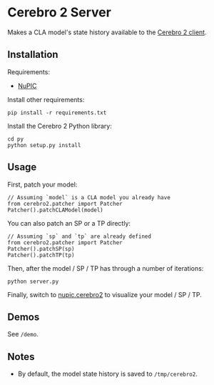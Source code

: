 # Cerebro 2 Server

Makes a CLA model's state history available to the [Cerebro 2 client](https://github.com/numenta/nupic.cerebro2).

## Installation

Requirements:

- [NuPIC](https://github.com/numenta/nupic)

Install other requirements:

    pip install -r requirements.txt

Install the Cerebro 2 Python library:

    cd py
    python setup.py install

## Usage

First, patch your model:

    // Assuming `model` is a CLA model you already have
    from cerebro2.patcher import Patcher
    Patcher().patchCLAModel(model)

You can also patch an SP or a TP directly:

    // Assuming `sp` and `tp` are already defined
    from cerebro2.patcher import Patcher
    Patcher().patchSP(sp)
    Patcher().patchTP(tp)

Then, after the model / SP / TP has through a number of iterations:

    python server.py

Finally, switch to [nupic.cerebro2](https://github.com/numenta/nupic.cerebro2) to visualize your model / SP / TP.

## Demos

See `/demo`.

## Notes

- By default, the model state history is saved to `/tmp/cerebro2`.
